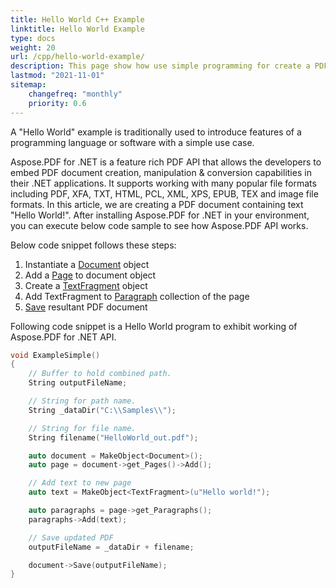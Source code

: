 ```yaml
---
title: Hello World С++ Example
linktitle: Hello World Example
type: docs
weight: 20
url: /cpp/hello-world-example/
description: This page show how use simple programming for create a PDF document containing text - Hello World.
lastmod: "2021-11-01"
sitemap:
    changefreq: "monthly"
    priority: 0.6
---
```


A "Hello World" example is traditionally used to introduce features of a programming language or software with a simple use case.

Aspose.PDF for .NET is a feature rich PDF API that allows the developers to embed PDF document creation, manipulation & conversion capabilities in their .NET applications. It supports working with many popular file formats including PDF, XFA, TXT, HTML, PCL, XML, XPS, EPUB, TEX and image file formats. In this article, we are creating a PDF document containing text "Hello World!". After installing Aspose.PDF for .NET in your environment, you can execute below code sample to see how Aspose.PDF API works.

Below code snippet follows these steps:

1. Instantiate a [Document](https://apireference.aspose.com/pdf/net/aspose.pdf/document) object
1. Add a [Page](https://apireference.aspose.com/pdf/net/aspose.pdf/page) to document object
1. Create a [TextFragment](https://apireference.aspose.com/pdf/net/aspose.pdf.text/textfragment) object
1. Add TextFragment to [Paragraph](https://apireference.aspose.com/pdf/net/aspose.pdf/page/properties/paragraphs) collection of the page
1. [Save](https://apireference.aspose.com/pdf/net/aspose.pdf.document/save/methods/4) resultant PDF document

Following code snippet is a Hello World program to exhibit working of Aspose.PDF for .NET API.

```cpp
void ExampleSimple()
{
    // Buffer to hold combined path.
    String outputFileName;

    // String for path name.
    String _dataDir("C:\\Samples\\");

    // String for file name.
    String filename("HelloWorld_out.pdf");

    auto document = MakeObject<Document>();
    auto page = document->get_Pages()->Add();

    // Add text to new page
    auto text = MakeObject<TextFragment>(u"Hello world!");

    auto paragraphs = page->get_Paragraphs();
    paragraphs->Add(text);

    // Save updated PDF
    outputFileName = _dataDir + filename;

    document->Save(outputFileName);
}
```
